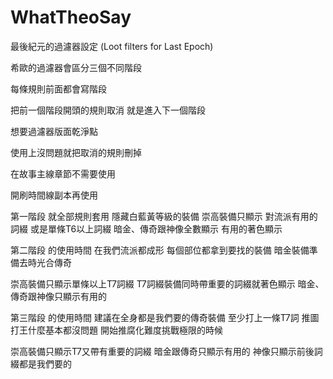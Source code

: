 # WhatTheoSay
最後紀元的過濾器設定 (Loot filters for Last Epoch)

希歐的過濾器會區分三個不同階段

每條規則前面都會寫階段

把前一個階段開頭的規則取消
就是進入下一個階段

想要過濾器版面乾淨點

使用上沒問題就把取消的規則刪掉

在故事主線章節不需要使用

開刷時間線副本再使用

第一階段 就全部規則套用
隱藏白藍黃等級的裝備
崇高裝備只顯示
對流派有用的詞綴
或是單條T6以上詞綴
暗金、傳奇跟神像全數顯示
有用的著色顯示

第二階段 的使用時間
在我們流派都成形
每個部位都拿到要找的裝備
暗金裝備準備去時光合傳奇

崇高裝備只顯示單條以上T7詞綴
T7詞綴裝備同時帶重要的詞綴就著色顯示
暗金、傳奇跟神像只顯示有用的

第三階段 的使用時間
建議在全身都是我們要的傳奇裝備
至少打上一條T7詞
推圖打王什麼基本都沒問題
開始推腐化難度挑戰極限的時候

崇高裝備只顯示T7又帶有重要的詞綴
暗金跟傳奇只顯示有用的
神像只顯示前後詞綴都是我們要的
